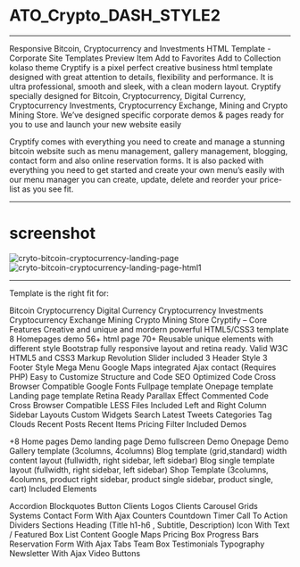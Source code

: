 # ATO_Crypto_DASH_STYLE2
___________________________________________________________________________________________________________________________________________________________________
Responsive Bitcoin, Cryptocurrency and Investments HTML Template - Corporate Site Templates
Preview Item
Add to Favorites
 Add to Collection
kolaso theme
Cryptify is a pixel perfect creative business html template designed with great attention to details, flexibility and performance. It is ultra professional, smooth and sleek, with a clean modern layout. Cryptify specially designed for Bitcoin, Cryptocurrency, Digital Currency, Cryptocurrency Investments, Cryptocurrency Exchange, Mining and Crypto Mining Store. We’ve designed specific corporate demos & pages ready for you to use and launch your new website easily

Cryptify comes with everything you need to create and manage a stunning bitcoin website such as menu management, gallery management, blogging, contact form and also online reservation forms. It is also packed with everything you need to get started and create your own menu’s easily with our menu manager you can create, update, delete and reorder your price-list as you see fit.
___________________________________________________________________________________________________________________________________________________________________
# screenshot

![cryto-bitcoin-cryptocurrency-landing-page](https://user-images.githubusercontent.com/89033750/162638684-20266be3-0f2c-43a0-a5fd-19c49dbdc842.png)
![cryto-bitcoin-cryptocurrency-landing-page-html1](https://user-images.githubusercontent.com/89033750/162638719-3fa4a2d5-e0d2-4d19-b734-34c4d6cf2df2.png)
_________________________________________________________________________________________________________________________________________
Template is the right fit for:

Bitcoin
Cryptocurrency
Digital Currency
Cryptocurrency Investments
Cryptocurrency Exchange
Mining
Crypto Mining Store
Cryptify – Core Features
Creative and unique and mordern powerful HTML5/CSS3 template
8 Homepages demo
56+ html page
70+ Reusable unique elements with different style
Bootstrap fully responsive layout and retina ready.
Valid W3C HTML5 and CSS3 Markup
Revolution Slider included
3 Header Style
3 Footer Style
Mega Menu
Google Maps integrated
Ajax contact (Requires PHP)
Easy to Customize Structure and Code
SEO Optimized Code
Cross Browser Compatible
Google Fonts
Fullpage template
Onepage template
Landing page template
Retina Ready
Parallax Effect
Commented Code
Cross Browser Compatible
LESS Files Included
Left and Right Column Sidebar Layouts
Custom Widgets
Search
Latest Tweets
Categories
Tag Clouds
Recent Posts
Recent Items
Pricing Filter
Included Demos

+8 Home pages Demo
landing page Demo
fullscreen Demo
Onepage Demo
Gallery template (3columns, 4columns)
Blog template (grid,standard) width content layout (fullwidth, right sidebar, left sidebar)
Blog single template layout (fullwidth, right sidebar, left sidebar)
Shop Template (3columns, 4columns, product right sidebar, product single sidebar, product single, cart)
Included Elements

Accordion
Blockquotes
Button
Clients Logos
Clients Carousel
Grids Systems
Contact Form With Ajax
Counters
Countdown Timer
Call To Action
Dividers Sections
Heading (Title h1-h6 , Subtitle, Description)
Icon With Text / Featured Box
List Content
Google Maps
Pricing Box
Progress Bars
Reservation Form With Ajax
Tabs
Team Box
Testimonials
Typography
Newsletter With Ajax
Video Buttons
